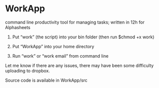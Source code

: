 # WorkApp
command line productivity tool for managing tasks; written in 12h for Alphasheets

1) Put “work” (the script) into your bin folder (then run $chmod +x work)

2) Put “WorkApp” into your home directory

3) Run “work” or “work email” from command line

Let me know if there are any issues, there may have been some difficulty uploading to dropbox.

Source code is available in WorkApp/src
